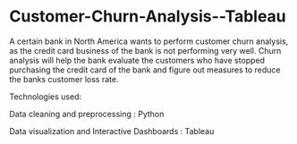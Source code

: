 # Customer-Churn-Analysis--Tableau
A certain bank in North America wants to perform customer churn analysis, as the credit card business of the bank is not performing very well. Churn analysis will help the bank evaluate the customers who have stopped purchasing the credit card of the bank and figure out measures to reduce the banks customer loss rate.

Technologies used:

Data cleaning and preprocessing : Python

Data visualization and Interactive Dashboards : Tableau
